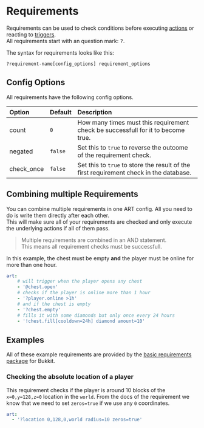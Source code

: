 # Requirements

Requirements can be used to check conditions before executing [actions](actions.md) or reacting to [triggers](trigger.md).  
All requirements start with an question mark: <kbd>?</kbd>.

The syntax for requirements looks like this:

```text
?requirement-name[config_options] requirement_options
```

## Config Options

All requirements have the following config options.

| Option | Default | Description |
| :----- | :------- | :----------- |
| count | `0` | How many times must this requirement check be successfull for it to become true. |
| negated | `false` | Set this to `true` to reverse the outcome of the requirement check. |
| check_once | `false` | Set this to `true` to store the result of the first requirement check in the database. |

## Combining multiple Requirements

You can combine multiple requirements in one ART config. All you need to do is write them directly after each other.  
This will make sure all of your requirements are checked and only execute the underlying actions if all of them pass.

> Multiple requirements are combined in an AND statement.  
> This means all requirement checks must be successfull.

In this example, the chest must be empty **and** the player must be online for more than one hour.

```yaml
art:
    # will trigger when the player opens any chest
    - '@chest.open'
    # checks if the player is online more than 1 hour
    - '?player.online >1h'
    # and if the chest is empty
    - '?chest.empty'
    # fills it with some diamonds but only once every 24 hours
    - '!chest.fill[cooldown=24h] diamond amount=10'
```

## Examples

All of these example requirements are provided by the [basic requirements package](../plugins.md) for Bukkit.

### Checking the absolute location of a player

This requirement checks if the player is around 10 blocks of the `x=0,y=128,z=0` location in the `world`. From the docs of the requirement we know that we need to set `zeros=true` if we use any `0` coordinates.

```yaml
art:
  - '?location 0,128,0,world radius=10 zeros=true'
```

